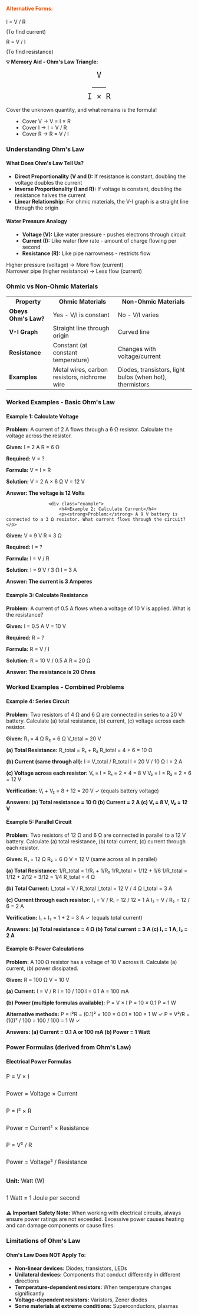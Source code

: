 <div class="container">
<div style="margin-top: 25px;">
                            <h4 style="color: #e65100;">Alternative Forms:</h4>
                            <div class="formula">I = V / R</div>
                            <p style="margin: 10px 0;">(To find current)</p>
                            <div class="formula">R = V / I</div>
                            <p style="margin: 10px 0;">(To find resistance)</p>
                        </div>
                    </div>
                    
<div class="note">
                        <strong>💡 Memory Aid - Ohm's Law Triangle:</strong><br>
                        <div style="text-align: center; font-size: 1.5em; margin: 15px 0; font-family: monospace;">
                            <div style="margin: 10px 0;">V</div>
                            <div>───</div>
                            <div>I × R</div>
                        </div>
                        <p>Cover the unknown quantity, and what remains is the formula!</p>
                        <ul style="margin-left: 20px; margin-top: 10px;">
                            <li>Cover V → V = I × R</li>
                            <li>Cover I → I = V / R</li>
                            <li>Cover R → R = V / I</li>
                        </ul>
                    </div>
                    
<h3>Understanding Ohm's Law</h3>
                    <div class="definition-card">
                        <h4>What Does Ohm's Law Tell Us?</h4>
                        <div class="key-points">
                            <ul>
                                <li><strong>Direct Proportionality (V and I):</strong> If resistance is constant, doubling the voltage doubles the current</li>
                                <li><strong>Inverse Proportionality (I and R):</strong> If voltage is constant, doubling the resistance halves the current</li>
                                <li><strong>Linear Relationship:</strong> For ohmic materials, the V-I graph is a straight line through the origin</li>
                            </ul>
                        </div>
                        
<div class="example" style="margin-top: 15px;">
                            <h4>Water Pressure Analogy</h4>
                            <ul style="margin-left: 20px;">
                                <li><strong>Voltage (V):</strong> Like water pressure - pushes electrons through circuit</li>
                                <li><strong>Current (I):</strong> Like water flow rate - amount of charge flowing per second</li>
                                <li><strong>Resistance (R):</strong> Like pipe narrowness - restricts flow</li>
                            </ul>
                            <p style="margin-top: 10px;">Higher pressure (voltage) → More flow (current)<br>
                            Narrower pipe (higher resistance) → Less flow (current)</p>
                        </div>
                    </div>
                    
<h3>Ohmic vs Non-Ohmic Materials</h3>
                    <table class="comparison-table">
                        <tr>
                            <th>Property</th>
                            <th>Ohmic Materials</th>
                            <th>Non-Ohmic Materials</th>
                        </tr>
                        <tr>
                            <td><strong>Obeys Ohm's Law?</strong></td>
                            <td>Yes - V/I is constant</td>
                            <td>No - V/I varies</td>
                        </tr>
                        <tr>
                            <td><strong>V-I Graph</strong></td>
                            <td>Straight line through origin</td>
                            <td>Curved line</td>
                        </tr>
                        <tr>
                            <td><strong>Resistance</strong></td>
                            <td>Constant (at constant temperature)</td>
                            <td>Changes with voltage/current</td>
                        </tr>
                        <tr>
                            <td><strong>Examples</strong></td>
                            <td>Metal wires, carbon resistors, nichrome wire</td>
                            <td>Diodes, transistors, light bulbs (when hot), thermistors</td>
                        </tr>
                    </table>
                    
<h3>Worked Examples - Basic Ohm's Law</h3>
                    
<div class="example">
                        <h4>Example 1: Calculate Voltage</h4>
                        <p><strong>Problem:</strong> A current of 2 A flows through a 6 Ω resistor. Calculate the voltage across the resistor.</p>
                        
<div class="calculation">
<strong>Given:</strong>
I = 2 A
R = 6 Ω

<strong>Required:</strong>
V = ?

<strong>Formula:</strong>
V = I × R

<strong>Solution:</strong>
V = 2 A × 6 Ω
V = 12 V

<strong>Answer: The voltage is 12 Volts</strong>
                        </div>
                    </div>
                    
                    <div class="example">
                        <h4>Example 2: Calculate Current</h4>
                        <p><strong>Problem:</strong> A 9 V battery is connected to a 3 Ω resistor. What current flows through the circuit?</p>
                        
<div class="calculation">
<strong>Given:</strong>
V = 9 V
R = 3 Ω

<strong>Required:</strong>
I = ?

<strong>Formula:</strong>
I = V / R

<strong>Solution:</strong>
I = 9 V / 3 Ω
I = 3 A

<strong>Answer: The current is 3 Amperes</strong>
                        </div>
                    </div>
                    
<div class="example">
                        <h4>Example 3: Calculate Resistance</h4>
                        <p><strong>Problem:</strong> A current of 0.5 A flows when a voltage of 10 V is applied. What is the resistance?</p>
                        
<div class="calculation">
<strong>Given:</strong>
I = 0.5 A
V = 10 V

<strong>Required:</strong>
R = ?

<strong>Formula:</strong>
R = V / I

<strong>Solution:</strong>
R = 10 V / 0.5 A
R = 20 Ω

<strong>Answer: The resistance is 20 Ohms</strong>
                        </div>
                    </div>
                    
<h3>Worked Examples - Combined Problems</h3>
                    
<div class="example">
                        <h4>Example 4: Series Circuit</h4>
                        <p><strong>Problem:</strong> Two resistors of 4 Ω and 6 Ω are connected in series to a 20 V battery. Calculate (a) total resistance, (b) current, (c) voltage across each resistor.</p>
                        
<div class="calculation">
<strong>Given:</strong>
R₁ = 4 Ω
R₂ = 6 Ω
V_total = 20 V

<strong>(a) Total Resistance:</strong>
R_total = R₁ + R₂
R_total = 4 + 6 = 10 Ω

<strong>(b) Current (same through all):</strong>
I = V_total / R_total
I = 20 V / 10 Ω
I = 2 A

<strong>(c) Voltage across each resistor:</strong>
V₁ = I × R₁ = 2 × 4 = 8 V
V₂ = I × R₂ = 2 × 6 = 12 V

<strong>Verification:</strong>
V₁ + V₂ = 8 + 12 = 20 V ✓ (equals battery voltage)

<strong>Answers: 
(a) Total resistance = 10 Ω
(b) Current = 2 A
(c) V₁ = 8 V, V₂ = 12 V</strong>
                        </div>
                    </div>
                    
<div class="example">
                        <h4>Example 5: Parallel Circuit</h4>
                        <p><strong>Problem:</strong> Two resistors of 12 Ω and 6 Ω are connected in parallel to a 12 V battery. Calculate (a) total resistance, (b) total current, (c) current through each resistor.</p>
                        
<div class="calculation">
<strong>Given:</strong>
R₁ = 12 Ω
R₂ = 6 Ω
V = 12 V (same across all in parallel)

<strong>(a) Total Resistance:</strong>
1/R_total = 1/R₁ + 1/R₂
1/R_total = 1/12 + 1/6
1/R_total = 1/12 + 2/12 = 3/12 = 1/4
R_total = 4 Ω

<strong>(b) Total Current:</strong>
I_total = V / R_total
I_total = 12 V / 4 Ω
I_total = 3 A

<strong>(c) Current through each resistor:</strong>
I₁ = V / R₁ = 12 / 12 = 1 A
I₂ = V / R₂ = 12 / 6 = 2 A

<strong>Verification:</strong>
I₁ + I₂ = 1 + 2 = 3 A ✓ (equals total current)

<strong>Answers:
(a) Total resistance = 4 Ω
(b) Total current = 3 A
(c) I₁ = 1 A, I₂ = 2 A</strong>
                        </div>
                    </div>
                    
<div class="example">
                        <h4>Example 6: Power Calculations</h4>
                        <p><strong>Problem:</strong> A 100 Ω resistor has a voltage of 10 V across it. Calculate (a) current, (b) power dissipated.</p>
                        
<div class="calculation">
<strong>Given:</strong>
R = 100 Ω
V = 10 V

<strong>(a) Current:</strong>
I = V / R
I = 10 / 100
I = 0.1 A = 100 mA

<strong>(b) Power (multiple formulas available):</strong>
P = V × I
P = 10 × 0.1
P = 1 W

<strong>Alternative methods:</strong>
P = I²R = (0.1)² × 100 = 0.01 × 100 = 1 W ✓
P = V²/R = (10)² / 100 = 100 / 100 = 1 W ✓

<strong>Answers:
(a) Current = 0.1 A or 100 mA
(b) Power = 1 Watt</strong>
                        </div>
                    </div>
                    
<h3>Power Formulas (derived from Ohm's Law)</h3>
                    <div class="formula-box">
                        <h4>Electrical Power Formulas</h4>
                        <div style="font-size: 1.1em; line-height: 2;">
                            <div class="formula">P = V × I</div>
                            <p>Power = Voltage × Current</p>
                            
<div class="formula" style="margin-top: 15px;">P = I² × R</div>
                            <p>Power = Current² × Resistance</p>
                            
<div class="formula" style="margin-top: 15px;">P = V² / R</div>
                            <p>Power = Voltage² / Resistance</p>
                            
<p style="margin-top: 20px;"><strong>Unit:</strong> Watt (W)</p>
                            <p>1 Watt = 1 Joule per second</p>
                        </div>
                    </div>
                    
<div class="warning">
                        <strong>⚠️ Important Safety Note:</strong> When working with electrical circuits, always ensure power ratings are not exceeded. Excessive power causes heating and can damage components or cause fires.
                    </div>
                    
<h3>Limitations of Ohm's Law</h3>
                    <div class="key-points">
                        <h4>Ohm's Law Does NOT Apply To:</h4>
                        <ul>
                            <li><strong>Non-linear devices:</strong> Diodes, transistors, LEDs</li>
                            <li><strong>Unilateral devices:</strong> Components that conduct differently in different directions</li>
                            <li><strong>Temperature-dependent resistors:</strong> When temperature changes significantly</li>
                            <li><strong>Voltage-dependent resistors:</strong> Varistors, Zener diodes</li>
                            <li><strong>Some materials at extreme conditions:</strong> Superconductors, plasmas</li>
                        </ul>
        </div>
    </div>
</div>
